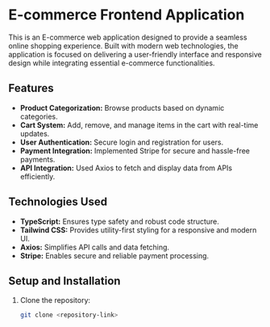 # E-commerce Frontend Application  

This is an E-commerce web application designed to provide a seamless online shopping experience. Built with modern web technologies, the application is focused on delivering a user-friendly interface and responsive design while integrating essential e-commerce functionalities.  

## Features  
- **Product Categorization:** Browse products based on dynamic categories.  
- **Cart System:** Add, remove, and manage items in the cart with real-time updates.  
- **User Authentication:** Secure login and registration for users.  
- **Payment Integration:** Implemented Stripe for secure and hassle-free payments.  
- **API Integration:** Used Axios to fetch and display data from APIs efficiently.  

## Technologies Used  
- **TypeScript:** Ensures type safety and robust code structure.  
- **Tailwind CSS:** Provides utility-first styling for a responsive and modern UI.  
- **Axios:** Simplifies API calls and data fetching.  
- **Stripe:** Enables secure and reliable payment processing.  

## Setup and Installation  

1. Clone the repository:  
   ```bash  
   git clone <repository-link>  
